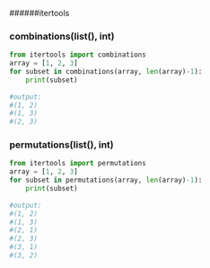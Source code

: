 ######itertools

### combinations(list(), int)

```python
from itertools import combinations
array = [1, 2, 3]
for subset in combinations(array, len(array)-1):
    print(subset)
    
#output:
#(1, 2)
#(1, 3)
#(2, 3)
```

### permutations(list(), int)

```python
from itertools import permutations
array = [1, 2, 3]
for subset in permutations(array, len(array)-1):
    print(subset)
    
#output:
#(1, 2)
#(1, 3)
#(2, 1)
#(2, 3)
#(3, 1)
#(3, 2)
```
